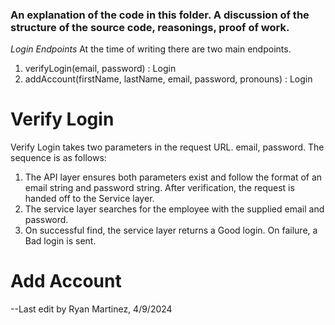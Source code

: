### An explanation of the code in this folder. A discussion of the structure of the source code, reasonings, proof of work. 

*Login Endpoints*
At the time of writing there are two main endpoints. 
  1. verifyLogin(email, password) : Login
  2. addAccount(firstName, lastName, email, password, pronouns) : Login
# Verify Login
Verify Login takes two parameters in the request URL. email, password. 
The sequence is as follows: 
  1. The API layer ensures both parameters exist and follow the format of an email string and password string.
     After verification, the request is handed off to the Service layer.
  2. The service layer searches for the employee with the supplied email and password.
  3. On successful find, the service layer returns a Good login. On failure, a Bad login is sent.
# Add Account



--Last edit by Ryan Martinez, 4/9/2024
